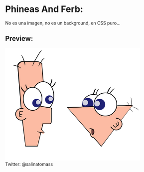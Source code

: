 # Phineas And Ferb:
No es una imagen, no es un background, en CSS puro...
## Preview: 
![](./preview.png)  
Twitter: @salinatomass